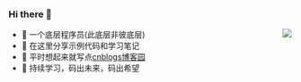 
### Hi there 👋
<img align="right" src="https://github-readme-stats.vercel.app/api?username=luchong0813&show_icons=true">


- 🤣 一个底层程序员(此底层非彼底层)
- 👀 在这里分享示例代码和学习笔记
- 🌈 平时想起来就写点[cnblogs博客园](https://www.cnblogs.com/chonglu/)
- 🤝 持续学习，码出未来，码出希望


<!--
**luchong0813/luchong0813** is a ✨ _special_ ✨ repository because its `README.md` (this file) appears on your GitHub profile.

Here are some ideas to get you started:

- 🔭 I’m currently working on ...
- 🌱 I’m currently learning ...
- 👯 I’m looking to collaborate on ...
- 🤔 I’m looking for help with ...
- 💬 Ask me about ...
- 📫 How to reach me: ...
- 😄 Pronouns: ...
- ⚡ Fun fact: ...
-->
